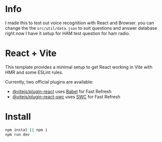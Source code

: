 # Info
I made this to test out voice recognition with React and Browser. you can change the the `src/util/data.json` to suit questions and answer database right now I have it setup for HAM test question for ham radio. 

# React + Vite

This template provides a minimal setup to get React working in Vite with HMR and some ESLint rules.

Currently, two official plugins are available:

- [@vitejs/plugin-react](https://github.com/vitejs/vite-plugin-react/blob/main/packages/plugin-react/README.md) uses [Babel](https://babeljs.io/) for Fast Refresh
- [@vitejs/plugin-react-swc](https://github.com/vitejs/vite-plugin-react-swc) uses [SWC](https://swc.rs/) for Fast Refresh


# Install
```Bash
npm instal || npm i
npm run dev
```